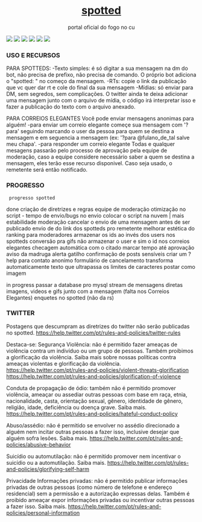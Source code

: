 <html lang="pt">

<head>
    <meta charset="UTF-8">
    <meta name="viewport" content="width=device-width, initial-scale=1">
</head>
<h1 align="center"><a href="https://twitter.com/Spotted_do_tt">spotted</a></h1>
<p align="center">portal oficial do fogo no cu</p>

[![](https://img.shields.io/discord/794297088246153246?color=7289da&label=Discord&logo=Discord&style=for-the-badge)](https://discord.gg/fHaMSAKsg7)
[![](https://img.shields.io/github/license/apatacadof/spotted?logo=&style=for-the-badge)](https://raw.githubusercontent.com/apatacadof/spotted/7a1142bd2d2aef7e32b69a8038080377b415d953/LICENSE)
[![](https://img.shields.io/static/v1?label=pyhon&message=3.9&logo=python&color=informational&style=for-the-badge)](https://www.python.org/)
[![](https://img.shields.io/uptimerobot/status/m786806468-a734c9b76f9e14caac6270ec?label=bot%20status&style=for-the-badge)](https://stats.uptimerobot.com/Jz1lpT8VRn)
[![](https://img.shields.io/uptimerobot/ratio/7/m786806468-a734c9b76f9e14caac6270ec?label=uptime%20last%207%20days&style=for-the-badge)](https://stats.uptimerobot.com/Jz1lpT8VRn)
[![](https://img.shields.io/uptimerobot/ratio/m786806468-a734c9b76f9e14caac6270ec?label=uptime%20last%2030%20days&style=for-the-badge)](https://stats.uptimerobot.com/Jz1lpT8VRn)

### USO E RECURSOS
PARA SPOTTEDS:
    -Texto simples: é só digitar a sua mensagem na dm do bot, não precisa de prefixo, não precisa de comando. O próprio bot adiciona o "spotted: " no começo da mensagem.
    -RTs: copie o link da publicação que vc quer dar rt e cole do final da sua mensagem
    -Mídias: só enviar para DM, sem segredos, sem complicações. O twitter ainda te deixa adicionar uma mensagem junto com o arquivo de mídia, o código irá interpretar isso e fazer a publicação do texto com o arquivo anexado.
    
PARA CORREIOS ELEGANTES
Você pode enviar mensagens anonimas para alguém!
    -para enviar um correio elegante começe sua mensagem com '?para' seguindo marcando o user da pessoa para quem se destina a mensagem e em seguencia a mensagem (ex: '?para @fulano_de_tal salve meu chapa'.
    -para responder um correio elegante 
    Todas e qualquer mesagens passarão pelo processo de aprovação pela equipe de moderação, caso a equipe considere necessário saber a quem se destina a mensagem, eles terão esse recurso disponivel. Caso seja usado, o remetente será então notificado.
    
### PROGRESSO
     progresso spotted 

done
 criação de diretrizes e regras
 equipe de moderação
 otimização no script - tempo de envio/bugs no envio
 colocar o script na nuvem | mais estabilidade
 moderação cancelar o envio de uma mensagem antes de ser publicado
 envio de do link dos spotteds pro remetente
 melhorar estética do ranking para moderadores
 armazenar os ids ao invés dos users nos spotteds
 conversão pra gifs
 não armazenar o user e sim o id nos correios elegantes
 checagem automática com o citado
 marcar tempo até aprovação
 aviso da madruga
 alerta gatilho
 confirmação de posts sensíveis
 criar um ?help para contato anonimo
 formulário de cancelamento
 transforma automaticamente texto que ultrapassa os limites de caracteres postar como imagem


in progress
 passar a database pro mysql
 stream de mensagens diretas
 imagens, videos e gifs junto com a mensagem (falta nos Correios Elegantes)
 enquetes no spotted (não da rs)
    
    
### TWITTER
Postagens que descumpram as diretrizes do twitter não serão publicadas no spotted. https://help.twitter.com/pt/rules-and-policies/twitter-rules

Destaca-se:
Segurança
Violência: não é permitido fazer ameaças de violência contra um indivíduo ou um grupo de pessoas. Também proibimos a glorificação da violência. Saiba mais sobre nossas políticas contra ameaças violentas e glorificação da violência. 
https://help.twitter.com/pt/rules-and-policies/violent-threats-glorification
https://help.twitter.com/pt/rules-and-policies/glorification-of-violence

Conduta de propagação de ódio: também não é permitido promover violência, ameaçar ou assediar outras pessoas com base em raça, etnia, nacionalidade, casta, orientação sexual, gênero, identidade de gênero, religião, idade, deficiência ou doença grave. Saiba mais. 
https://help.twitter.com/pt/rules-and-policies/hateful-conduct-policy

Abuso/assédio: não é permitido se envolver no assédio direcionado a alguém nem incitar outras pessoas a fazer isso, inclusive desejar que alguém sofra lesões. Saiba mais.
https://help.twitter.com/pt/rules-and-policies/abusive-behavior

Suicídio ou automutilação: não é permitido promover nem incentivar o suicídio ou a automutilação. Saiba mais.
https://help.twitter.com/pt/rules-and-policies/glorifying-self-harm

Privacidade
Informações privadas: não é permitido publicar informações privadas de outras pessoas (como número de telefone e endereço residencial) sem a permissão e a autorização expressas delas. Também é proibido ameaçar expor informações privadas ou incentivar outras pessoas a fazer isso. Saiba mais.
https://help.twitter.com/pt/rules-and-policies/personal-information
